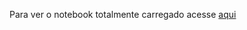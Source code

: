 Para ver o notebook totalmente carregado acesse [aqui](https://nbviewer.org/github/Joao-Paulo-Mariz/Data_Analysis/blob/main/RFM/rfm.ipynb)
